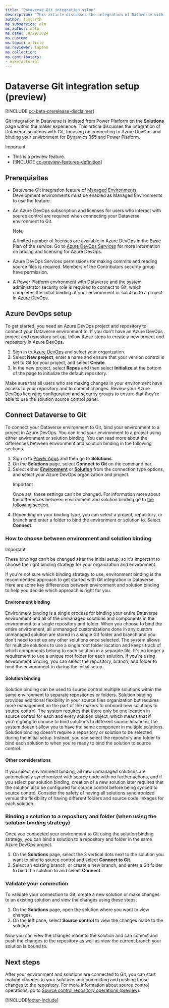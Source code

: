 ```yaml
---
title: "Dataverse Git integration setup"
description: "This article discusses the integration of Dataverse with Git, focusing on connecting to Azure DevOps and binding your environment for Dynamics 365 and Power Platform."
author: shmcarth
ms.subservice: alm
ms.author: matp
ms.date: 10/29/2024
ms.custom: 
ms.topic: article
ms.reviewer: tapanm
ms.collection: 
ms.contributors:
- mikefactorial
---
```

# Dataverse Git integration setup (preview)

[!INCLUDE [cc-beta-prerelease-disclaimer](../../includes/cc-beta-prerelease-disclaimer.md)]

Git integration in Dataverse is initiated from Power Platform on the **Solutions** page within the maker experience. This article discusses the integration of Dataverse solutions with Git, focusing on connecting to Azure DevOps and binding your environment for Dynamics 365 and Power Platform.

> [!IMPORTANT]
>
> - This is a preview feature.
> - [!INCLUDE [cc-preview-features-definition](../../includes/cc-preview-features-definition.md)]

## Prerequisites

- Dataverse Git integration feature of [Managed Environments](../../admin/managed-environment-overview.md). Development environments must be enabled as Managed Environments to use the feature.
- An Azure DevOps subscription and licenses for users who interact with source control are required when connecting your Dataverse environment to Git.

   > [!NOTE]
   > A limited number of licenses are available in Azure DevOps in the Basic Plan of the service. Go to [Azure DevOps Services](https://azure.microsoft.com/pricing/details/devops/azure-devops-services/) for more information on pricing and licensing for Azure DevOps.

- Azure DevOps Services permissions for making commits and reading source files is required. Members of the Contributors security group have permission.
- A Power Platform environment with Dataverse and the system administrator security role is required to connect to Git, which completes the initial binding of your environment or solution to a project in Azure DevOps.

## Azure DevOps setup

To get started, you need an Azure DevOps project and repository to connect your Dataverse environment to. If you don't have an Azure DevOps project and repository set up, follow these steps to create a new project and repository in Azure DevOps.

1. Sign in to [Azure DevOps](https://azure.microsoft.com/products/devops/) and select your organization.
1. Select **New project**, enter a name and ensure that your version control is set to Git for your project, and select **Create**.
1. In the new project, select **Repos** and then select **Initialize** at the bottom of the page to initialize the default repository.

Make sure that all users who are making changes in your environment have access to your repository and to commit changes.  Review your Azure DevOps licensing configuration and security groups to ensure that they're able to use the solution source control panel.

## Connect Dataverse to Git

To connect your Dataverse environment to Git, bind your environment to a project in Azure DevOps. You can bind your environment to a project using either environment or solution binding. You can read more about the differences between environment and solution binding in the following sections.

1. Sign in to [Power Apps](https://make.powerapps.com) and then go to **Solutions**.
1. On the **Solutions** page, select **Connect to Git** on the command bar.
1. Select either [**Environment**](#environment-binding) or [**Solution**](#solution-binding) from the connection type options, and select your Azure DevOps organization and project. 
   > [!IMPORTANT]
   > Once set, these settings can't be changed.
   For information more about the differences between environment and solution binding go to [the following section](#how-to-choose-between-environment-and-solution-binding).
1. Depending on your binding type, you can select a project, repository, or branch and enter a folder to bind the environment or solution to. Select **Connect**.

### How to choose between environment and solution binding

> [!IMPORTANT]
> These bindings can't be changed after the initial setup, so it's important to choose the right binding strategy for your organization and environment.

If you're not sure which binding strategy to use, environment binding is the recommended approach to get started with Git integration in Dataverse. Here are some key differences between environment and solution binding to help you decide which approach is right for you.

#### Environment binding

Environment binding is a single process for binding your entire Dataverse environment and all of the unmanaged solutions and components in the environment to a single repository and folder. When you choose to bind the entire environment, all unmanaged customizations done in any custom unmanaged solution are stored in a single Git folder and branch and you don't need to set up any other solutions once selected. The system allows for multiple solutions to use a single root folder location and keeps track of which components belong to each solution in a separate file. It's no longer a requirement to use a unique root folder for each solution. If you're using environment binding, you can select the repository, branch, and folder to bind the environment to during the initial setup.

#### Solution binding

Solution binding can be used to source control multiple solutions within the same environment to separate repositories or folders. Solution binding provides additional flexibility in your source files organization but requires more management on the part of the makers to onboard new solutions to source control. The system requires that there only be one location in source control for each and every solution object, which means that if you're going to choose to bind solutions to different source locations, the system doesn't allow you to have the same component in multiple solutions. Solution binding doesn't require a repository or solution to be selected during the initial setup. Instead, you can select the repository and folder to bind each solution to when you're ready to bind the solution to source control.

#### Other considerations

If you select environment binding, all new unmanaged solutions are automatically synchronized with source code with no further actions, and if you select per solution binding, creation of a new solution later requires that the solution also be configured for source control before being synced to source control. Consider the safety of having all solutions synchronized versus the flexibility of having different folders and source code linkages for each solution.

### Binding a solution to a repository and folder (when using the solution binding strategy)

Once you connected your environment to Git using the solution binding strategy, you can bind a solution to a repository and folder in the same Azure DevOps project.

1. On the **Solutions** page, select the 3 vertical dots next to the solution you want to bind to source control and select **Connect to Git**.
1. Select an existing branch, or create a new branch, and enter a Git folder to bind the solution to and select **Connect**.

### Validate your connection

To validate your connection to Git, create a new solution or make changes to an existing solution and view the changes using these steps:

1. On the **Solutions** page, open the solution where you want to view changes.
1. On the left pane, select **Source control** to view the changes made to the solution.

Now you can view the changes made to the solution and can commit and push the changes to the repository as well as view the current branch your solution is bound to.

## Next steps

After your environment and solutions are connected to Git, you can start making changes to your solutions and committing and pushing those changes to the repository. For more information about source control operations, go to [Source control repository operations (preview)](source-control-operations.md).


[!INCLUDE[footer-include](../../includes/footer-banner.md)]
